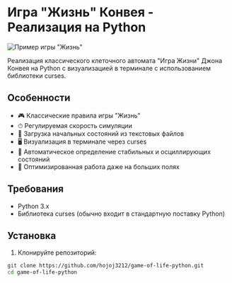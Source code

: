 # Игра "Жизнь" Конвея - Реализация на Python

![Пример игры "Жизнь"](https://upload.wikimedia.org/wikipedia/commons/e/e5/Gospers_glider_gun.gif)

Реализация классического клеточного автомата "Игра Жизни" Джона Конвея на Python с визуализацией в терминале с использованием библиотеки curses.

## Особенности

- 🎮 Классические правила игры "Жизнь"
- ⏱ Регулируемая скорость симуляции
- 📁 Загрузка начальных состояний из текстовых файлов
- 🖥 Визуализация в терминале через curses
- 🔄 Автоматическое определение стабильных и осциллирующих состояний
- 🚀 Оптимизированная работа даже на больших полях

## Требования

- Python 3.x
- Библиотека curses (обычно входит в стандартную поставку Python)

## Установка

1. Клонируйте репозиторий:
```bash
git clone https://github.com/hojoj3212/game-of-life-python.git
cd game-of-life-python

